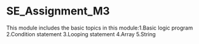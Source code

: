 # SE_Assignment_M3
This module includes the basic topics in this module:1.Basic logic program 2.Condition statement 3.Looping statement 4.Array 5.String

